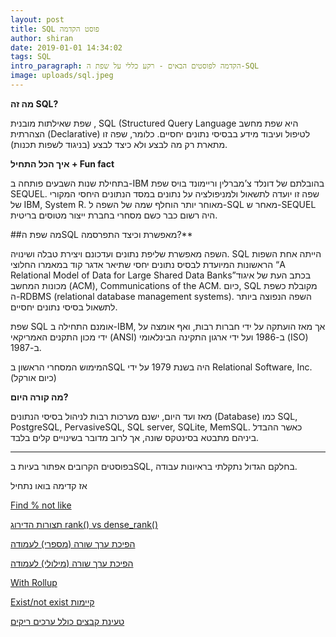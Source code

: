 ```yaml
---
layout: post
title: SQL פוסט הקדמה
author: shiran
date: 2019-01-01 14:34:02
tags: SQL
intro_paragraph: הקדמה לפוסטים הבאים - רקע כללי על שפת ה-SQL
image: uploads/sql.jpeg
---
```

**מה זה SQL?**

שפת שאילתות מובנית , SQL (Structured Query Language
היא שפת מחשב הצהרתית (Declarative) לטיפול ועיבוד מידע בבסיסי נתונים יחסיים.
כלומר, שפה זו מתארת רק מה לבצע ולא כיצד לבצע (בניגוד לשפות תכנות).


**איך הכל התחיל + Fun fact**

בתחילת שנות השבעים פותחה ב-IBM בהובלתם של דונלד צ’מברלין וריימונד בויס שפת SEQUEL. שפה זו יועדה לתשאול ולמניפולציה על נתונים במסד הנתונים היחסי המקורי של IBM, ‏System R. מאוחר יותר הוחלף שמה של השפה ל-SQL מאחר ש-SEQUEL היה רשום כבר כשם מסחרי בחברת ייצור מטוסים בריטית.

##מה שפת הSQL מאפשרת וכיצד התפרסמה?**

השפה מאפשרת שליפת נתונים ועדכונם ויצירת טבלה ושינויה. SQL הייתה אחת השפות הראשונות המיועדת לבסיס נתונים יחסי שתיאר אדגר קוד במאמרו החלוצי “A Relational Model of Data for Large Shared Data Banks”‏ בכתב העת של איגוד מכונות המחשב (ACM), Communications of the ACM. כיום, SQL מקובלת כשפת ה-RDBMS (relational database management systems).
השפה הנפוצה ביותר לתשאול בסיסי נתונים יחסיים.

שפת SQL אומנם התחילה ב-IBM, אך מאז הועתקה על ידי חברות רבות, ואף אומצה על ידי מכון התקנים האמריקאי (ANSI) ב-1986 ועל ידי ארגון התקינה הבינלאומי (ISO) ב-1987. 

המימוש המסחרי הראשון בSQL היה בשנת 1979 על ידי Relational Software, Inc. (כיום אורקל)

**מה קורה היום?**

מאז ועד היום, ישנם מערכות רבות לניהול בסיסי הנתונים (Database) כמו
SQL, PostgreSQL, PervasiveSQL, SQL server, SQLite, MemSQL. 
כאשר ההבדל ביניהם מתבטא בסינטקס שונה, אך לרוב מדובר בשינויים קלים בלבד.

____
בפוסטים הקרובים אפתור בעיות בSQL, בחלקם הגדול נתקלתי בראיונות עבודה.

אז קדימה בואו נתחיל

[Find % not like](https://shiran.tips/blog/%D7%A9%D7%A0%D7%A8%D7%90%D7%94/)

[תצורות הדירוג rank() vs dense_rank()](https://shiran.tips/blog/%D7%A9%D7%A0%D7%91%D7%99%D7%9F/)

[הפיכת ערך שורה (מספרי) לעמודה](https://shiran.tips/blog/%D7%A9%D7%A0%D7%A6%D7%9C%D7%99%D7%97/)

[הפיכת ערך שורה (מילולי) לעמודה](https://shiran.tips/blog/%D7%A9%D7%A0%D7%AA%D7%9E%D7%99%D7%93/)

[With Rollup](https://shiran.tips/blog/%D7%A9%D7%A0%D7%A8%D7%95%D7%95%D7%99%D7%97/)

[Exist/not exist קיימות](https://shiran.tips/blog/%D7%A9%D7%A0%D7%90%D7%94%D7%91/)

[טעינת קבצים כולל ערכים ריקים](https://shiran.tips/blog/%D7%A9%D7%A0%D7%90%D7%9E%D7%99%D7%9F/)